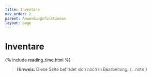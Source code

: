 ```yaml
---
title: Inventare
nav_order: 2
parent: Anwendungsfunktionen
layout: page
---
```


# Inventare
{% include reading_time.html %}

> **Hinweis:** Diese Seite befindet sich noch in Bearbeitung.
{: .note }
